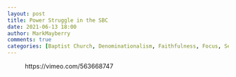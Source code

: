 ```yaml
---
layout: post
title: Power Struggle in the SBC
date: 2021-06-13 18:00
author: MarkMayberry
comments: true
categories: [Baptist Church, Denominationalism, Faithfulness, Focus, Sermon]
---
```

<!-- wp:embed {"url":"https://vimeo.com/563668747","type":"video","providerNameSlug":"vimeo","responsive":true,"className":"wp-embed-aspect-4-3 wp-has-aspect-ratio"} -->
<figure class="wp-block-embed is-type-video is-provider-vimeo wp-block-embed-vimeo wp-embed-aspect-4-3 wp-has-aspect-ratio"><div class="wp-block-embed__wrapper">
https://vimeo.com/563668747
</div></figure>
<!-- /wp:embed -->
